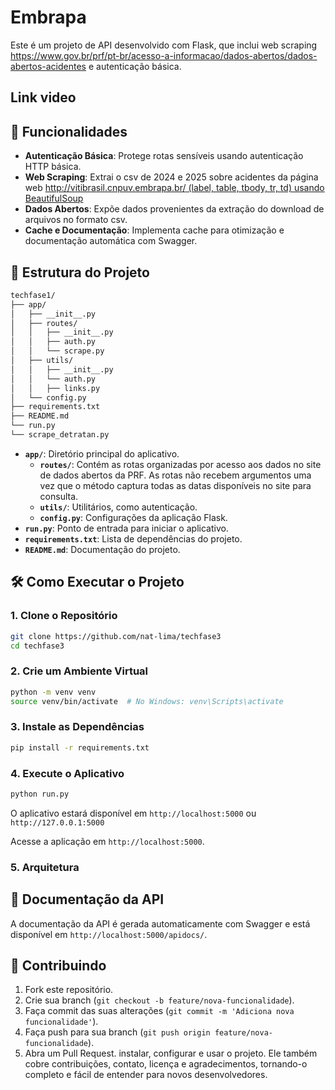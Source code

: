 # Embrapa

Este é um projeto de API desenvolvido com Flask, que inclui web scraping https://www.gov.br/prf/pt-br/acesso-a-informacao/dados-abertos/dados-abertos-acidentes e autenticação básica.

## Link video



## 🚀 Funcionalidades

- **Autenticação Básica**: Protege rotas sensíveis usando autenticação HTTP básica.
- **Web Scraping**: Extrai o csv de 2024 e 2025 sobre acidentes da página web [http://vitibrasil.cnpuv.embrapa.br/ (label, table, tbody, tr, td) usando BeautifulSoup](https://www.gov.br/prf/pt-br/acesso-a-informacao/dados-abertos/dados-abertos-acidentes)
- **Dados Abertos**: Expõe dados provenientes da extração do download de arquivos no formato csv.
- **Cache e Documentação**: Implementa cache para otimização e documentação automática com Swagger.

## 📁 Estrutura do Projeto

```bash
techfase1/
├── app/
│   ├── __init__.py
│   ├── routes/
│   │   ├── __init__.py
│   │   ├── auth.py
│   │   └── scrape.py
│   ├── utils/
│   │   ├── __init__.py
│   │   └── auth.py
│   │   ├── links.py
│   └── config.py
├── requirements.txt
├── README.md
└── run.py
└── scrape_detratan.py
```

- **`app/`**: Diretório principal do aplicativo.
  - **`routes/`**: Contém as rotas organizadas por acesso aos dados no site de dados abertos da PRF. 
                   As rotas não recebem argumentos uma vez que o método captura todas as datas disponíveis no site para consulta.
  - **`utils/`**: Utilitários, como autenticação.
  - **`config.py`**: Configurações da aplicação Flask.
- **`run.py`**: Ponto de entrada para iniciar o aplicativo.
- **`requirements.txt`**: Lista de dependências do projeto.
- **`README.md`**: Documentação do projeto.

## 🛠️ Como Executar o Projeto

### 1. Clone o Repositório

```bash
git clone https://github.com/nat-lima/techfase3
cd techfase3
```

### 2. Crie um Ambiente Virtual

```bash
python -m venv venv
source venv/bin/activate  # No Windows: venv\Scripts\activate
```

### 3. Instale as Dependências

```bash
pip install -r requirements.txt
```

### 4. Execute o Aplicativo

```bash
python run.py
```

O aplicativo estará disponível em `http://localhost:5000` ou `http://127.0.0.1:5000`

Acesse a aplicação em `http://localhost:5000`.

### 5. Arquitetura




## 📖 Documentação da API

A documentação da API é gerada automaticamente com Swagger e está disponível em `http://localhost:5000/apidocs/`.

## 🤝 Contribuindo

1. Fork este repositório.
2. Crie sua branch (`git checkout -b feature/nova-funcionalidade`).
3. Faça commit das suas alterações (`git commit -m 'Adiciona nova funcionalidade'`).
4. Faça push para sua branch (`git push origin feature/nova-funcionalidade`).
5. Abra um Pull Request.
instalar, configurar e usar o projeto. Ele também cobre contribuições, contato, licença e agradecimentos, tornando-o completo e fácil de entender para novos desenvolvedores.
